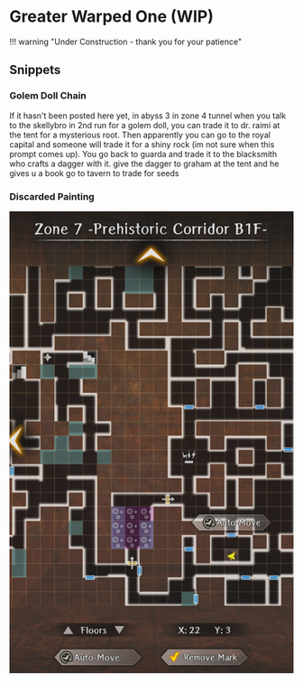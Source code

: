 # Greater Warped One (WIP)

!!! warning "Under Construction - thank you for your patience"

## Snippets

### Golem Doll Chain
If it hasn't been posted here yet, in abyss 3 in zone 4 tunnel when you talk to the skellybro in 2nd run for a golem doll, you can trade it to dr. raimi at the tent for a mysterious root. Then apparently you can go to the royal capital and someone will trade it for a shiny rock (im not sure when this prompt comes up). You go back to guarda and trade it to the blacksmith who crafts a dagger with it. give the dagger to graham at the tent and he gives u a book
go to tavern to trade for seeds

### Discarded Painting
![img_1.png](img_1.png)